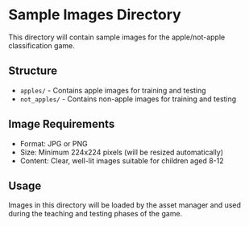 # Sample Images Directory

This directory will contain sample images for the apple/not-apple classification game.

## Structure
- `apples/` - Contains apple images for training and testing
- `not_apples/` - Contains non-apple images for training and testing

## Image Requirements
- Format: JPG or PNG
- Size: Minimum 224x224 pixels (will be resized automatically)
- Content: Clear, well-lit images suitable for children aged 8-12

## Usage
Images in this directory will be loaded by the asset manager and used during the teaching and testing phases of the game.